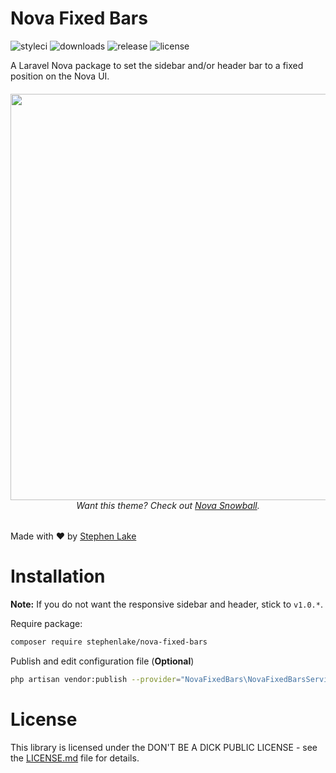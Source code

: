 # Nova Fixed Bars
![styleci](https://github.styleci.io/repos/179893173/shield?branch=master&style=flat-square)
![downloads](https://img.shields.io/packagist/dt/stephenlake/nova-fixed-bars.svg?style=flat-square)
![release](https://img.shields.io/github/release/stephenlake/nova-fixed-bars.svg?style=flat-square)
![license](https://img.shields.io/badge/license-DBADPL-blue.svg?style=flat-square)

A Laravel Nova package to set the sidebar and/or header bar to a fixed position on the Nova UI.

<h6 align="center">
  <img src="https://i.imgur.com/VlfiVB0.gif" width="650">
  <br>
  Want this theme? Check out <a href="https://github.com/stephenlake/nova-snowball">Nova Snowball</a>.
</h6>

Made with ❤️ by [Stephen Lake](http://github.com/stephenlake)

# Installation

**Note:** If you do not want the responsive sidebar and header, stick to `v1.0.*`.

Require package:
```bash
composer require stephenlake/nova-fixed-bars
```

Publish and edit configuration file (**Optional**)
```bash
php artisan vendor:publish --provider="NovaFixedBars\NovaFixedBarsServiceProvider" --tag="config"
```

# License
This library is licensed under the DON'T BE A DICK PUBLIC LICENSE - see the [LICENSE.md](LICENSE.md) file for details.
